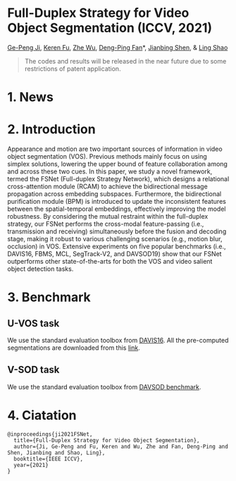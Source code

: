 # Full-Duplex Strategy for Video Object Segmentation (ICCV, 2021)

[Ge-Peng Ji](https://scholar.google.com/citations?user=oaxKYKUAAAAJ&hl=en), 
[Keren Fu](http://www.kerenfu.top/), 
[Zhe Wu](https://scholar.google.com/citations?hl=en&user=jT1s8GkAAAAJ), 
[Deng-Ping Fan](https://scholar.google.com/citations?hl=en&user=kakwJ5QAAAAJ)*, 
[Jianbing Shen](https://scholar.google.com/citations?hl=en&user=_Q3NTToAAAAJ), &
[Ling Shao](https://scholar.google.com/citations?user=z84rLjoAAAAJ&hl=en&oi=ao)

> The codes and results will be released in the near future due to some restrictions of patent application.

# 1. News

# 2. Introduction

Appearance and motion are two important sources of information in video object segmentation (VOS). Previous methods mainly focus on using simplex solutions, lowering the upper bound of feature collaboration among and across these two cues. In this paper, we study a novel framework, termed the FSNet (Full-duplex Strategy Network), which designs a relational cross-attention module (RCAM) to achieve the bidirectional message propagation across embedding subspaces. 
Furthermore, the bidirectional purification module (BPM) is introduced to update the inconsistent features between the spatial-temporal embeddings, effectively improving the model robustness. By considering the mutual restraint within the full-duplex strategy, our FSNet performs the cross-modal feature-passing (i.e., transmission and receiving) simultaneously before the fusion and decoding stage, making it robust to various challenging scenarios (e.g., motion blur, occlusion) in VOS. Extensive experiments on five popular benchmarks (i.e., DAVIS16, FBMS, MCL, SegTrack-V2, and DAVSOD19) show that our FSNet outperforms other state-of-the-arts for both the VOS and video salient object detection tasks.

# 3. Benchmark

## U-VOS task

We use the standard evaluation toolbox from [DAVIS16](https://github.com/davisvideochallenge/davis-matlab/tree/davis-2016). All the pre-computed segmentations are downloaded from this [link](https://davischallenge.org/davis2016/soa_compare.html).

## V-SOD task

We use the standard evaluation toolbox from [DAVSOD benchmark](https://github.com/DengPingFan/DAVSOD).

# 4. Ciatation

    @inproceedings{ji2021FSNet,
      title={Full-Duplex Strategy for Video Object Segmentation},
      author={Ji, Ge-Peng and Fu, Keren and Wu, Zhe and Fan, Deng-Ping and Shen, Jianbing and Shao, Ling},
      booktitle={IEEE ICCV},
      year={2021}
    }

